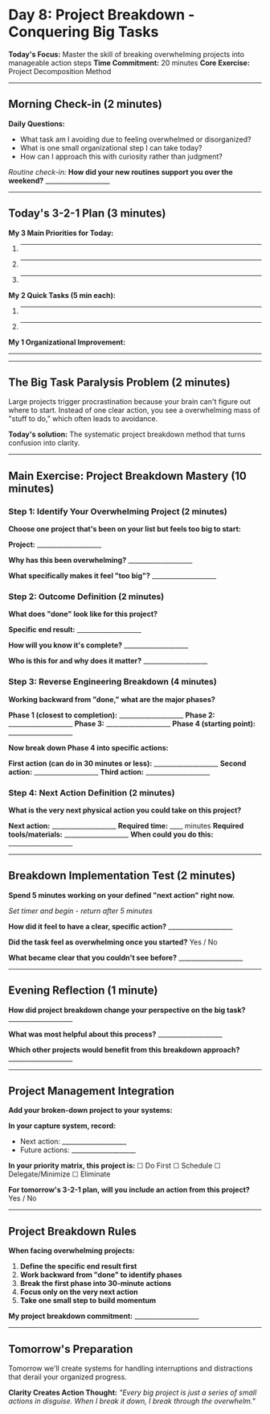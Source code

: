 # Day 8: Project Breakdown - Conquering Big Tasks

**Today's Focus:** Master the skill of breaking overwhelming projects into manageable action steps
**Time Commitment:** 20 minutes
**Core Exercise:** Project Decomposition Method

---

## Morning Check-in (2 minutes)

**Daily Questions:**
- What task am I avoiding due to feeling overwhelmed or disorganized?
- What is one small organizational step I can take today?
- How can I approach this with curiosity rather than judgment?

*Routine check-in:*
**How did your new routines support you over the weekend?** ____________________

---

## Today's 3-2-1 Plan (3 minutes)

**My 3 Main Priorities for Today:**
1. ____________________
2. ____________________
3. ____________________

**My 2 Quick Tasks (5 min each):**
1. ____________________
2. ____________________

**My 1 Organizational Improvement:**
____________________

---

## The Big Task Paralysis Problem (2 minutes)

Large projects trigger procrastination because your brain can't figure out where to start. Instead of one clear action, you see a overwhelming mass of "stuff to do," which often leads to avoidance.

**Today's solution:** The systematic project breakdown method that turns confusion into clarity.

---

## Main Exercise: Project Breakdown Mastery (10 minutes)

### Step 1: Identify Your Overwhelming Project (2 minutes)

**Choose one project that's been on your list but feels too big to start:**

**Project:** ____________________

**Why has this been overwhelming?** ____________________

**What specifically makes it feel "too big"?** ____________________

### Step 2: Outcome Definition (2 minutes)

**What does "done" look like for this project?**

**Specific end result:** ____________________

**How will you know it's complete?** ____________________

**Who is this for and why does it matter?** ____________________

### Step 3: Reverse Engineering Breakdown (4 minutes)

**Working backward from "done," what are the major phases?**

**Phase 1 (closest to completion):** ____________________
**Phase 2:** ____________________
**Phase 3:** ____________________
**Phase 4 (starting point):** ____________________

**Now break down Phase 4 into specific actions:**

**First action (can do in 30 minutes or less):** ____________________
**Second action:** ____________________
**Third action:** ____________________

### Step 4: Next Action Definition (2 minutes)

**What is the very next physical action you could take on this project?**

**Next action:** ____________________
**Required time:** ____ minutes
**Required tools/materials:** ____________________
**When could you do this:** ____________________

---

## Breakdown Implementation Test (2 minutes)

**Spend 5 minutes working on your defined "next action" right now.**

*Set timer and begin - return after 5 minutes*

**How did it feel to have a clear, specific action?** ____________________

**Did the task feel as overwhelming once you started?** Yes / No

**What became clear that you couldn't see before?** ____________________

---

## Evening Reflection (1 minute)

**How did project breakdown change your perspective on the big task?** ____________________

**What was most helpful about this process?** ____________________

**Which other projects would benefit from this breakdown approach?** ____________________

---

## Project Management Integration

**Add your broken-down project to your systems:**

**In your capture system, record:**
- Next action: ____________________
- Future actions: ____________________

**In your priority matrix, this project is:**
☐ Do First ☐ Schedule ☐ Delegate/Minimize ☐ Eliminate

**For tomorrow's 3-2-1 plan, will you include an action from this project?** Yes / No

---

## Project Breakdown Rules

**When facing overwhelming projects:**

1. **Define the specific end result first**
2. **Work backward from "done" to identify phases** 
3. **Break the first phase into 30-minute actions**
4. **Focus only on the very next action**
5. **Take one small step to build momentum**

**My project breakdown commitment:** ____________________

---

## Tomorrow's Preparation
Tomorrow we'll create systems for handling interruptions and distractions that derail your organized progress.

**Clarity Creates Action Thought:**
*"Every big project is just a series of small actions in disguise. When I break it down, I break through the overwhelm."*